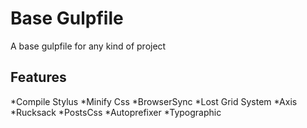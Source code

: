 # Base Gulpfile
A base gulpfile for any kind of project

## Features

*Compile Stylus
*Minify Css
*BrowserSync
*Lost Grid System
*Axis
*Rucksack
*PostsCss
*Autoprefixer
*Typographic
